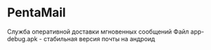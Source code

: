 # PentaMail
Служба оперативной доставки мгновенных сообщений
Файл app-debug.apk - стабильная версия почты на андроид
